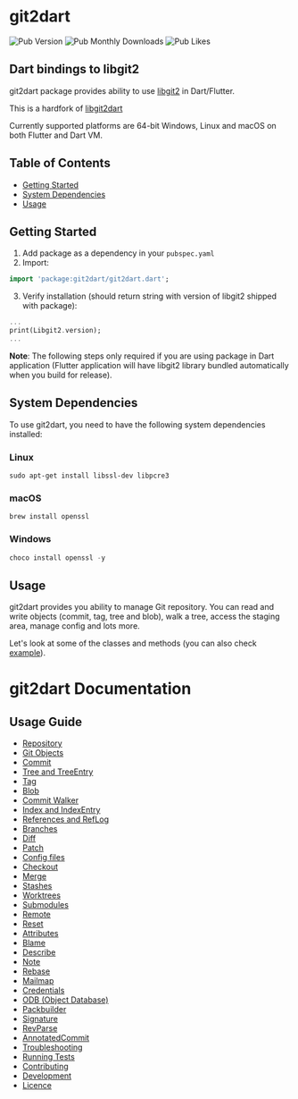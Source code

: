 # git2dart
![Pub Version](https://img.shields.io/pub/v/git2dart)
![Pub Monthly Downloads](https://img.shields.io/pub/dm/git2dart)
![Pub Likes](https://img.shields.io/pub/likes/git2dart)

## Dart bindings to libgit2

git2dart package provides ability to use [libgit2](https://github.com/libgit2/libgit2) in Dart/Flutter.

This is a hardfork of [libgit2dart](https://github.com/SkinnyMind/libgit2dart)

Currently supported platforms are 64-bit Windows, Linux and macOS on both Flutter and Dart VM.

## Table of Contents

- [Getting Started](#getting-started)
- [System Dependencies](#system-dependencies)
- [Usage](#usage)

## Getting Started

1. Add package as a dependency in your `pubspec.yaml`
2. Import:

```dart
import 'package:git2dart/git2dart.dart';
```

3. Verify installation (should return string with version of libgit2 shipped with package):

```dart
...
print(Libgit2.version);
...
```

**Note**: The following steps only required if you are using package in Dart application (Flutter application will have libgit2 library bundled automatically when you build for release).

## System Dependencies

To use git2dart, you need to have the following system dependencies installed:

### Linux

```shell
sudo apt-get install libssl-dev libpcre3
```

### macOS

```shell
brew install openssl
```

### Windows

```powershell
choco install openssl -y
```

## Usage

git2dart provides you ability to manage Git repository. You can read and write objects (commit, tag, tree and blob), walk a tree, access the staging area, manage config and lots more.

Let's look at some of the classes and methods (you can also check [example](example/example.dart)).

# git2dart Documentation
## Usage Guide
- [Repository](types/repository.md)
- [Git Objects](types/git_objects.md)
- [Commit](types/commit.md)
- [Tree and TreeEntry](types/tree_and_treeentry.md)
- [Tag](types/tag.md)
- [Blob](types/blob.md)
- [Commit Walker](types/commit_walker.md)
- [Index and IndexEntry](types/index_and_indexentry.md)
- [References and RefLog](types/references_and_reflog.md)
- [Branches](types/branches.md)
- [Diff](types/diff.md)
- [Patch](types/patch.md)
- [Config files](types/config_files.md)
- [Checkout](types/checkout.md)
- [Merge](types/merge.md)
- [Stashes](types/stashes.md)
- [Worktrees](types/worktrees.md)
- [Submodules](types/submodules.md)
- [Remote](types/remote.md)
- [Reset](types/reset.md)
- [Attributes](types/attributes.md)
- [Blame](types/blame.md)
- [Describe](types/describe.md)
- [Note](types/note.md)
- [Rebase](types/rebase.md)
- [Mailmap](types/mailmap.md)
- [Credentials](types/credentials.md)
- [ODB (Object Database)](types/odb_object_database.md)
- [Packbuilder](types/packbuilder.md)
- [Signature](types/signature.md)
- [RevParse](types/revparse.md)
- [AnnotatedCommit](types/annotatedcommit.md)
- [Troubleshooting](types/troubleshooting.md)
- [Running Tests](types/running_tests.md)
- [Contributing](types/contributing.md)
- [Development](types/development.md)
- [Licence](types/license.md)

